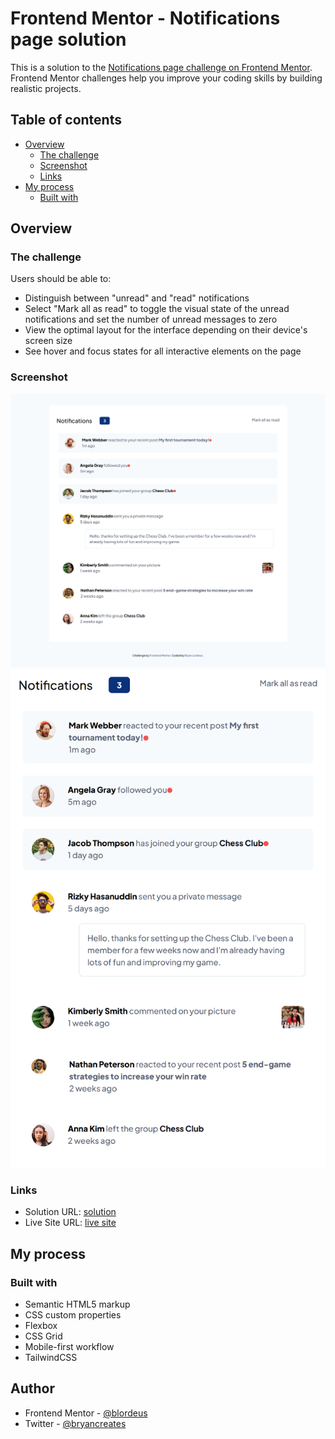 # Frontend Mentor - Notifications page solution

This is a solution to the [Notifications page challenge on Frontend Mentor](https://www.frontendmentor.io/challenges/notifications-page-DqK5QAmKbC). Frontend Mentor challenges help you improve your coding skills by building realistic projects.

## Table of contents

* [Overview](#overview)
    * [The challenge](#the-challenge)
    * [Screenshot](#screenshot)
    * [Links](#links)
* [My process](#my-process)
    * [Built with](#built-with)

## Overview

### The challenge

Users should be able to:

* Distinguish between "unread" and "read" notifications
* Select "Mark all as read" to toggle the visual state of the unread notifications and set the number of unread messages to zero
* View the optimal layout for the interface depending on their device's screen size
* See hover and focus states for all interactive elements on the page

### Screenshot

![FireShot Capture 040 - Frontend Mentor - Notifications page - 127.0.0.1.png](.media/img_3.png)
![FireShot Capture 041 - Frontend Mentor - Notifications page - 127.0.0.1.png](.media/img_4.png)

### Links

* Solution URL: [solution](https://github.com/blordeus/notifications-page-main)
* Live Site URL: [live site](https://blordeus.github.io/notifications-page-main/)

## My process

### Built with

* Semantic HTML5 markup
* CSS custom properties
* Flexbox
* CSS Grid
* Mobile-first workflow
* TailwindCSS

## Author

* Frontend Mentor - [@blordeus](https://www.frontendmentor.io/profile/blordeus)
* Twitter - [@bryancreates](https://www.twitter.com/bryancreates)